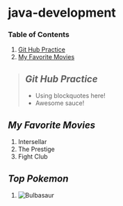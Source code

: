 # **java-development**

### Table of Contents
1. [Git Hub Practice](#git-hub-practice)
2. [My Favorite Movies](#my-favorite-movies)

> ## ***Git Hub Practice***
>
> - Using blockquotes here!
> - Awesome sauce!
>

## *My Favorite Movies*
1. Intersellar
2. The Prestige
3. Fight Club

## *Top Pokemon*
1. ![Bulbasaur](https://raw.githubusercontent.com/PokeAPI/sprites/refs/heads/master/sprites/pokemon/1.png)
